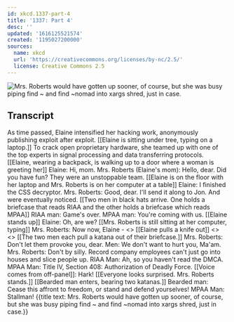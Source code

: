 ```yaml
---
id: xkcd.1337-part-4
title: '1337: Part 4'
desc: ''
updated: '1616125521574'
created: '1195027200000'
sources:
  name: xkcd
  url: 'https://creativecommons.org/licenses/by-nc/2.5/'
  license: Creative Commons 2.5
---
```

![Mrs. Roberts would have gotten up sooner, of course, but she was busy piping find ~ and find ~nomad into xargs shred, just in case.](https://imgs.xkcd.com/comics/1337_part_4.png)

## Transcript
As time passed, Elaine intensified her hacking work, anonymously publishing exploit after exploit.
[[Elaine is sitting under tree, typing on a laptop.]]
To crack open proprietary hardware, she teamed up with one of the top experts in signal processing and data transferring protocols.
[[Elaine, wearing a backpack, is walking up to a door where a woman is greeting her]]
Elaine: Hi, mom.
Mrs. Roberts (Elaine's mom): Hello, dear. Did you have fun?
They were an unstoppable team.
[[Elaine is on the floor with her laptop and Mrs. Roberts is on her computer at a table]]
Elaine: I finished the CSS decryptor.
Mrs. Roberts: Good, dear. I'll send it along to Jon.
And were eventually noticed.
[[Two men in black hats arrive.  One holds a briefcase that reads RIAA and the other holds a briefcase which reads MPAA]]
RIAA man: Game's over.
MPAA man: You're coming with us.
[[Elaine stands up]] 
Elaine: Oh, are we?
[[Mrs. Roberts is still sitting at her computer, typing]]
Mrs. Roberts: Now now, Elaine -
<<shink>> [[Elaine pulls a knife out]]
<<shing>> <<shing>> [[The two men each pull a katana out of their briefcase.]]
Mrs. Roberts: Don't let them provoke you, dear.
Men: We don't want to hurt you, Ma'am.
Mrs. Roberts: Don't by silly. Record company employees can't just go into houses and slice people up.
RIAA Man: Ah, so you haven't read the DMCA.
MPAA Man: Title IV, Section 408: Authorization of Deadly Force.
[[Voice comes from off-panel]]: Hark!
[[Everyone looks surprised. Mrs. Roberts stands.]]
[[Bearded man enters, bearing two katanas.]]
Bearded man: Cease this affront to freedom, or stand and defend yourselves!
MPAA Man: Stallman!
{{title text: Mrs. Roberts would have gotten up sooner, of course, but she was busy piping find ~ and find ~nomad into xargs shred, just in case.}}
